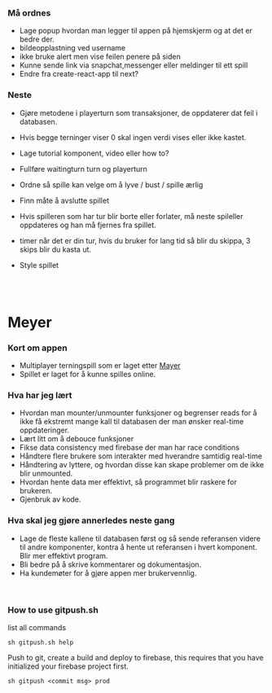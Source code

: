 ### Må ordnes
- Lage popup hvordan man legger til appen på hjemskjerm og at det er bedre der.
- bildeopplastning ved username
- ikke bruke alert men vise feilen penere på siden
- Kunne sende link via snapchat,messenger eller meldinger til ett spill
- Endre fra create-react-app til next?

### Neste
- Gjøre metodene i playerturn som transaksjoner, de oppdaterer dat feil i databasen. 
- Hvis begge terninger viser 0 skal ingen verdi vises eller ikke kastet.
- Lage tutorial komponent, video eller how to?
- Fullføre waitingturn turn og playerturn

- Ordne så spille kan velge om å lyve / bust / spille ærlig

- Finn måte å avslutte spillet
- Hvis spilleren som har tur blir borte eller forlater, må neste spileller oppdateres og han må fjernes fra spillet.
- timer når det er din tur, hvis du bruker for lang tid så blir du skippa, 3 skips blir du kasta ut.

- Style spillet

<br/><br/>


# Meyer

### Kort om appen
- Multiplayer terningspill som er laget etter <a href="https://da.wikipedia.org/wiki/Meyer_(terningspil)">Mayer</a>
- Spillet er laget for å kunne spilles online.

### Hva har jeg lært
- Hvordan man mounter/unmounter funksjoner og begrenser reads for å ikke få ekstremt mange kall til databasen der man ønsker real-time oppdateringer.
- Lært litt om å debouce funksjoner
- Fikse data consistency med firebase der man har race conditions
- Håndtere flere brukere som interakter med hverandre samtidig real-time
- Håndtering av lyttere, og hvordan disse kan skape problemer om de ikke blir unmounted.
- Hvordan hente data mer effektivt, så programmet blir raskere for brukeren.
- Gjenbruk av kode.

### Hva skal jeg gjøre annerledes neste gang
- Lage de fleste kallene til databasen først og så sende referansen videre til andre komponenter, kontra å hente ut referansen i hvert komponent. Blir mer effektivt program.
- Bli bedre på å skrive kommentarer og dokumentasjon.
- Ha kundemøter for å gjøre appen mer brukervennlig.

<br />

### How to use gitpush.sh
list all commands
```
sh gitpush.sh help
```
Push to git, create a build and deploy to firebase, this requires that you have initialized your firebase project first.
```
sh gitpush <commit msg> prod
```